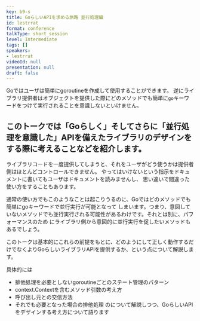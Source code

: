 ```yaml
---
key: b9-s
title: GoらしいAPIを求める旅路 並行処理編
id: lestrrat
format: conference
talkType: short_session
level: Intermediate
tags: []
speakers:
- lestrrat
videoId: null
presentation: null
draft: false
---
```

Goではユーザは簡単にgoroutineを作成して使用することができます。
逆にライブラリ提供者はオブジェクトを提供した際にどのメソッドでも簡単に`go`キーワードをつけて実行されることを意識しないといけません。

このトークでは「Goらしく」そしてさらに「並行処理を意識した」APIを備えたライブラリのデザインをする際に考えることなどを紹介します。
---
ライブラリコードを一度提供してしまうと、それをユーザがどう使うかは提供者側はほとんどコントロールできません。
やってはいけないという指示をドキュメントに書いてもユーザはドキュメントを読みませんし、
思い違いで間違った使い方をすることもあります。

通常の使い方でもこのようなことは起こりうるのに、Goではどのメソッドでも簡単にgoキーワードで並行実行が可能となって
しまいます。つまり、意図していないメソッドでも並行実行される可能性があるわけです。それとは別に、パフォーマンスのため
にライブラリ側から意図的に並行実行を促したいメソッドもあるでしょう。

このトークは基本的にこれらの前提をもとに、どのようにして正しく動作するだけでなくよりGoらしいライブラリAPIを提供するか、という点について解説します。

具体的には
* 排他処理を必要としないgoroutineごとのステート管理のパターン
* context.Contextを含むメソッド引数の考え方
* 呼び出し元との交信方法
* それでも必要となった場合の排他処理
のについて解説しつつ、GoらしいAPIをデザインする考え方について語ります

